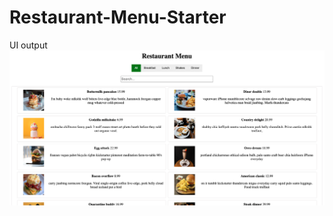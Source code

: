# Restaurant-Menu-Starter
UI output
![view1](https://github.com/agaparkg/restaurant-menu-dom-starter/raw/main/images/ui-view.png)
